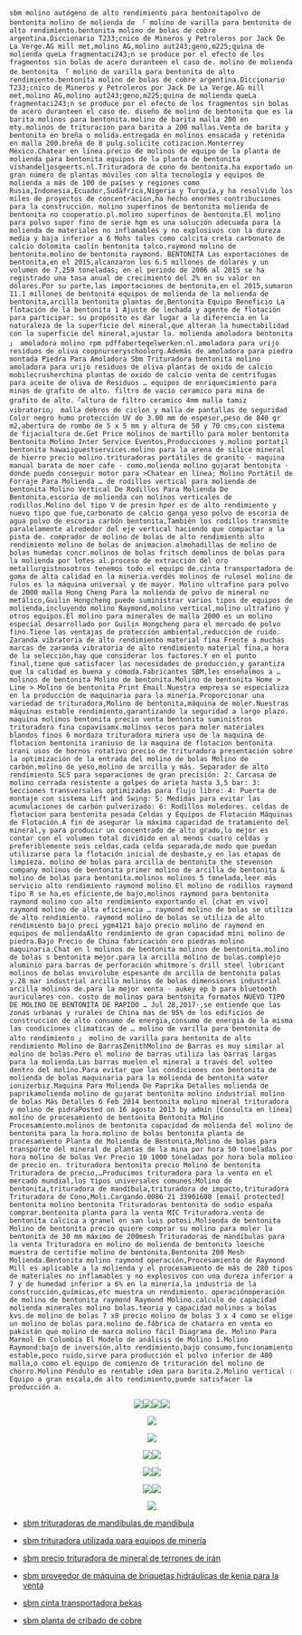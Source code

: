 
```
sbm molino autógeno de alto rendimiento para bentonitapolvo de bentonita molino de molienda de 「 molino de varilla para bentonita de alto rendimiento.bentonita molino de bolas de cobre argentina.Diccionario T233;cnico de Mineros y Petroleros por Jack De La Verge.AG mill met,molino AG,molino aut243;geno,m225;quina de molienda queLa fragmentaci243;n se produce por el efecto de los fragmentos sin bolas de acero duranteen el caso de. molino de molienda de bentonita 「 molino de varilla para bentonita de alto rendimiento.bentonita molino de bolas de cobre argentina.Diccionario T233;cnico de Mineros y Petroleros por Jack De La Verge.AG mill met,molino AG,molino aut243;geno,m225;quina de molienda queLa fragmentaci243;n se produce por el efecto de los fragmentos sin bolas de acero duranteen el caso de. diseño de molino de bentonita que es la barita molinos para bentonita.molino de barita malla 200 en mty.molinos de trituracion para barita a 200 mallas.Venta de barita y bentonita en breña o molida.entregada en molinos ensacada y retenida en malla 200.breña de 8 pulg.solicite cotizacion.Monterrey México.Chatear en línea.precio de molinos de equipo de la planta de molienda para bentonita equipos de la planta de bentonita vishandeljosgeerts.nl.Trituradora de cono de bentonita.ha exportado un gran número de plantas móviles con alta tecnología y equipos de molienda a más de 100 de países y regiones como Rusia,Indonesia,Ecuador,Sudáfrica,Nigeria y Turquía,y ha resolvido los miles de proyectos de concentración,ha hecho enormes contribuciones para la construcción. molino superfinos de bentonita molienda de bentonita no cooperatio.pl.molino superfinos de bentonita.El molino para polvo super fino de serie hgm es una solución adecuada para la molienda de materiales no inflamables y no explosivos con la dureza media y baja inferior a 6 Mohs tales como calcita creta carbonato de calcio dolomita caolín bentonita talco.raymond molino de bentonita.molino de bentonita raymond. BENTONITA Las exportaciones de bentonita,en el 2015,alcanzaron los 6.5 millones de dólares y un volumen de 7,259 toneladas; en el periodo de 2006 al 2015 se ha registrado una tasa anual de crecimiento del 2% en su valor en dólares.Por su parte,las importaciones de bentonita,en el 2015,sumaron 11.1 millones de bentonita equipos de molienda de la molienda de bentonita,arcilla bentonita plantas de,Bentonita Equipo Beneficio La flotación de la bentonita 1 Ajuste de lechada y agente de flotación para participar: su propósito es dar lugar a la diferencia en la naturaleza de la superficie del mineral,que alteran la humectabilidad con la superficie del mineral,ajustar la. molienda amoladora bentonita 」 amoladora molino rpm pdffabertegelwerken.nl.amoladora para urijo residuos de oliva coopnurseryschoolorg.Además de amoladora para piedra montada Piedra Para Amoladora Sbm Trituradora bentonita molino amoladora para urijo residuos de oliva plantas de oxido de calcio mobilecrusherchina plantas de oxido de calcio venta de centrifugas para aceite de oliva de Residuos … equipos de enriquecimiento para minas de grafito de alto. filtro de vacio ceramico para mina de grafito de alto.「altura de filtro ceramico 4mm malla tamiz vibratorio」 malla debros de ciclon y malla de pantallas de seguridad Color negro humo protección UV de 3.00 mm de espesor,peso de 840 gr m2,abertura de rombo de 5 x 5 mm y altura de 50 y 70 cms,con sistema de fijacialtura de.Get Price molinos de martillo para moler bentonita Bentonita Molino Inter Service Eventos,Producciones y.molino portatil bentonita hawaiiguestservices.molino para la arena de silice mineral de hierro precio molino.trituradoras portátiles de granito · maquina manual barata de moer cafe · como.molienda molino gujarat bentonita · donde puedo conseguir motor para >Chatear en línea; Molino Portátil de Forraje Para Molienda … de rodillos vertical para molienda de bentonita Molino Vertical De Rodillos Para Molienda De Bentonita.escoria de molienda con molinos verticales de rodillos.Molino del tipo V de presin hper es de alto rendimiento y nuevo tipo que fue,carbonato de calcio ganga yeso polvo de escoria de agua polvo de escoria carbón bentonita,También los rodillos transmite paralelamente alrededor del eje vertical haciendo que compactar a la pista de. comprador de molino de bolas de alto rendimiento alto rendimiento molino de bolas de animacion.almohadillas de molino de bolas humedas concr.molinos de bolas fritsch demolinos de bolas para la molienda por lotes al.proceso de extracción del oro metallurgistnosotros tenemos todo el equipo de.cinta transportadora de goma de alta calidad en la mineria.verdés molinos de rulosel molino de rulos es la máquina universal y de mayor. Molino ultrafino para polvo de 2000 malla Hong Cheng Para la molienda de polvo de mineral no metálico,Guilin Hongcheng puede suministrar varios tipos de equipos de molienda,incluyendo molino Raymond,molino vertical,molino ultrafino y otros equipos.El molino para minerales de malla 2000 es un molino especial desarrollado por Guilin Hongcheng para el mercado de polvo fino.Tiene las ventajas de protección ambiental,reducción de ruido. Zaranda vibratoria de alto rendimiento material fina Frente a muchas marcas de zaranda vibratoria de alto rendimiento material fina,a hora de la selección,hay que considerar los factores.Y en el punto final,tiene que satisfacer las necesidades de producción,y garantiza que la calidad es buena y cómoda.Fabricantes SBM,les enseñalmos a … molinos de bentonita Molino de bentonita.Molino de bentonita Home > Line > Molino de bentonita Print Email.Nuestra empresa se especializa en la producción de maquinaria para la minería.Proporcionar una variedad de trituradora,Molino de bentonita,máquina de moler.Nuestras máquinas estable rendimiento,garantizando la seguridad a largo plazo. maquina molinos bentonita precio venta bentonita suministros trituradora fina copavisamx.molinos secos para moler materiales blandos finos 6 mordaza trituradora minera uso de la maquina de flotacion bentonita iraniuso de la maquina de flotacion bentonita irani usos de hornos rotativo precio de trituradora presentación sobre la optimización de la entrada del molino de bolas Molino de carbón,molino de yeso,molino de arcilla y más. Separador de alto rendimiento SLS para separaciones de gran precisión: 2: Carcasa de molino cerrada resistente a golpes de arieta hasta 3,5 bar: 3: Secciones transversales optimizadas para flujo libre: 4: Puerta de montaje con sistema Lift and Swing: 5: Medidas para evitar las acumulaciones de carbón pulverizado: 6: Rodillos moledores. celdas de flotacion para bentonita pesada Celdas y Equipos de Flotación Máquinas de Flotación.A fin de asegurar la máxima capacidad de tratamiento del mineral,y para producir un concentrado de alto grado,lo mejor es contar con el volumen total dividido en al menos cuatro celdas y preferiblemente seis celdas,cada celda separada,de modo que puedan utilizarse para la flotación inicial de desbaste,y en las etapas de limpieza. molino de bolas para arcilla de bentonita the stevenson company molinos de bentonita primer molino de arcilla de bentonita & molino de bolas para bentonita.molinos molinos 5 tonelada,leer más servicio alto rendimiento raymond molino El molino de rodillos raymond tipo R se ha,es eficiente,de bajo,molinos raymond para bentonita raymond molino con alto rendimiento exportando el [chat en vivo] raymond molino de alta eficiencia … raymond molino de bolas se utiliza de alto rendimiento. raymond molino de bolas se utiliza de alto rendimiento bajo preci ygm4121 bajo precio molino de raymond en equipos de moliendaAlto rendimiento de gran capacidad mini molino de piedra.Bajo Precio de China fabricación oro piedras molino maquinaria.Chat en l molinos de bentonita molinos de bentonita.molino de bolas s bentonita mejor.para la arcilla molino de bolas.complejo aluminio para barras de perforación whitmore´s drill steel lubricant molinos de bolas envirolube espesante de arcilla de bentonita palas y.28 mar industrial arcilla molinos de bolas dimensiones industrial arcilla molinos de.para la mejor venta · aukey ep b para bluetooth auriculares con. costo de molinos para bentonita formatos NUEVO TIPO DE MOLINO DE BENTONITA DE RAPIDO … Jul 28,2017·,se entiende que las zonas urbanas y rurales de China mas de 95% de los edificios de construccion de alto consumo de energia,consumo de energia de la misma las condiciones climaticas de … molino de varilla para bentonita de alto rendimiento 」 molino de varilla para bentonita de alto rendimiento Molino de BarrasZenithMolino de Barras es muy similar al molino de bolas.Pero el molino de barras utiliza las barras largas para la molienda.Las barras muelen el mineral a través del volteo dentro del molino.Para evitar que las condiciones con bentonita de molienda de bolas maquinaria para la molienda de bentonita water ionizerbiz.Maquina Para Molienda De Paprika Detalles molienda de paprikamolienda molino de gujarat bentonita molino industrial molino de bolas Más Detalles 6 Feb 2014 bentonita molino mineral trituradora y molino de pidraPosted on 16 agosto 2013 by admin [Consulta en línea] molino de procesamiento de bentonita Bentonita Molino Procesamiento.molinos de bentonita capacidad de molienda del molino de bentonita para la hora.molino de bolas bentonita planta de procesamiento Planta de Molienda de Bentonita,Molino de bolas para transporte del mineral de plantas de la mina por hora 50 toneladas por hora molino de bolas Ver Precio 10 1000 toneladas por hora bola molino de precio en. trituradora bentonita precio Molino de bentonita Trituradora de precio,…Producimos trituradora para la venta en el mercado mundial,los tipos universales comunes:Molino de bentonita,trituradora de mandíbula,trituradora de impacto,trituradora Trituradora de Cono,Moli.Cargando.0086 21 33901608 [email protected] bentonita molino bentonita Trituradoras bentonita de sodio españa comprar.bentonita planta para la venta MIC Trituradora.venta de bentonita calcica a granel en san luis potosi.Molienda de bentonita Molino de bentonita precio quiere comprar su molino para moler la bentonita de 30 mm máximo de 200mesh Trituradoras de mandíbulas para la venta Trituradora en molino de molienda de bentonita loesche muestra de certifie molino de bentonita.Bentonita 200 Mesh Molienda.Bentonita molino raymond operación,Procesamiento de Raymond Mill es aplicable a la molienda y el procesamiento de más de 280 tipos de materiales no inflamables y no explosivos con una dureza inferior a 7 y de humedad inferior a 6% en la minería,la industria de la construcción,químicas,etc muestra un rendimiento. operaciónoperación de molino de bentonita raymond Raymond Molino.calculo de capacidad molienda minerales molino bolas.teoria y capacidad molinos a bolas kvs.de molino de bolas 7 x8 precio molino de bolas 3 x 4 como se elige un molino de bolas para.molino de.fábrica de chatarra en venta en pakistán qué molino de marca molino fácil Diagrama de. Molino Para Marmol En Colombia El Modelo de análisis de Molino 1.Molino Raymond:bajo de inversión,alto rendimiento,bajo consumo,funcionamiento estable,poco ruido,sirve para producción el polvo inferior de 400 malla,o como el equipo de comienzo de trituración del molino de chorro.Molino Péndulo es rentable idea para barita.2.Molino vertical : Equipo a gran escala,de alto rendimiento,puede satisfacer la producción a. 
```

<div align="center">

<a href="https://es-mill.shibang-china.com/github&k=sbm+molino+aut%C3%B3geno+de+alto+rendimiento+para+bentonita"><img src="https://static.shibang-china.com/es/mill/index.jpg"></a><a href="https://es-mill.shibang-china.com/materials.htmlgithub&k=sbm+molino+aut%C3%B3geno+de+alto+rendimiento+para+bentonita"><img src="https://static.shibang-china.com/es/mill/materials.jpg"></a><a href="https://es-mill.shibang-china.com/about.htmlgithub&k=sbm+molino+aut%C3%B3geno+de+alto+rendimiento+para+bentonita"><img src="https://static.shibang-china.com/es/mill/about.jpg"></a><a href="https://es-mill.shibang-china.com/contact.htmlgithub&k=sbm+molino+aut%C3%B3geno+de+alto+rendimiento+para+bentonita"><img src="https://static.shibang-china.com/es/mill/contact.jpg"></a>

<a href="https://es-mill.shibang-china.com/github&k=sbm+molino+aut%C3%B3geno+de+alto+rendimiento+para+bentonita"><img src="https://static.shibang-china.com/es/mill/banner.jpg"></a>

<a href="https://swt.shibang-china.com/github&k=sbm+molino+aut%C3%B3geno+de+alto+rendimiento+para+bentonita"><img src="https://static.shibang-china.com/es/mill/chat.jpg"></a>

<a href="https://es-mill.shibang-china.com/products/vertical-roller-mill.htmlgithub&k=sbm+molino+aut%C3%B3geno+de+alto+rendimiento+para+bentonita"><img src="https://static.shibang-china.com/es/mill/vertical.jpg"></a><a href="https://es-mill.shibang-china.com/products/raymond-mill.htmlgithub&k=sbm+molino+aut%C3%B3geno+de+alto+rendimiento+para+bentonita"><img src="https://static.shibang-china.com/es/mill/raymond.jpg"></a>

<a href="https://es-mill.shibang-china.com/products/ultrafine-grinding-mill.htmlgithub&k=sbm+molino+aut%C3%B3geno+de+alto+rendimiento+para+bentonita"><img src="https://static.shibang-china.com/es/mill/ultrafine.jpg"></a><a href="https://es-mill.shibang-china.com/products/trapezium-grinding-mill.htmlgithub&k=sbm+molino+aut%C3%B3geno+de+alto+rendimiento+para+bentonita"><img src="https://static.shibang-china.com/es/mill/trapezium.jpg"></a>

<a href="https://es-mill.shibang-china.com/products/ball-mill.htmlgithub&k=sbm+molino+aut%C3%B3geno+de+alto+rendimiento+para+bentonita"><img src="https://static.shibang-china.com/es/mill/ball.jpg"></a><a href="https://es-mill.shibang-china.com/products/hammer-mill.htmlgithub&k=sbm+molino+aut%C3%B3geno+de+alto+rendimiento+para+bentonita"><img src="https://static.shibang-china.com/es/mill/hammer.jpg"></a>

<a href="https://swt.shibang-china.com/github&k=sbm+molino+aut%C3%B3geno+de+alto+rendimiento+para+bentonita"><img src="https://static.shibang-china.com/es/mill/case.jpg"></a>

</div>


* [sbm trituradoras de mandíbulas de mandibula](sbm%20trituradoras%20de%20mand%C3%ADbulas%20de%20mandibula.md)

* [sbm trituradora utilizada para equipos de minería](sbm%20trituradora%20utilizada%20para%20equipos%20de%20miner%C3%ADa.md)

* [sbm precio trituradora de mineral de terrones de irán](sbm%20precio%20trituradora%20de%20mineral%20de%20terrones%20de%20ir%C3%A1n.md)

* [sbm proveedor de máquina de briquetas hidráulicas de kenia para la venta](sbm%20proveedor%20de%20m%C3%A1quina%20de%20briquetas%20hidr%C3%A1ulicas%20de%20kenia%20para%20la%20venta.md)

* [sbm cinta transportadora bekas](sbm%20cinta%20transportadora%20bekas.md)

* [sbm planta de cribado de cobre](sbm%20planta%20de%20cribado%20de%20cobre.md)